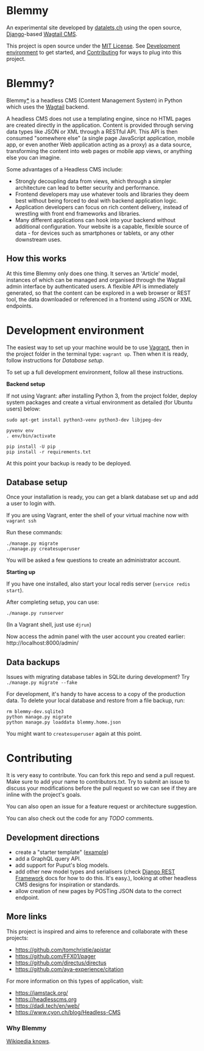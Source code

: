 Blemmy
=====================

An experimental site developed by [datalets,ch](http://datalets.ch) using the open source, [Django](https://www.djangoproject.com/)-based [Wagtail CMS](http://wagtail.io). 

This project is open source under the [MIT License](LICENSE.md). See [Development environment](#development-environment) to get started, and [Contributing](#contributing) for ways to plug into this project.

# Blemmy?

Blemmy[*](#why-blemmy) is a headless CMS (Content Management System) in Python which uses the [Wagtail](http://wagtail.io) backend.

A headless CMS does not use a templating engine, since no HTML pages are created directly in the application. Content is provided through serving data types like JSON or XML through a RESTful API. This API is then consumed "somewhere else" (a single page JavaScript application, mobile app, or even another Web application acting as a proxy) as a data source, transforming the content into web pages or mobile app views, or anything else you can imagine.

Some advantages of a Headless CMS include:

- Strongly decoupling data from views, which through a simpler architecture can lead to better security and performance.
- Frontend developers may use whatever tools and libraries they deem best without being forced to deal with backend application logic.
- Application developers can focus on rich content delivery, instead of wrestling with front end frameworks and libraries.
- Many different applications can hook into your backend without additional configuration. Your website is a capable, flexible source of data - for devices such as smartphones or tablets, or any other downstream uses.

## How this works

At this time Blemmy only does one thing. It serves an 'Article' model, instances of which can be managed and organised through the Wagtail admin interface by authenticated users. A flexible API is immediately generated, so that the content can be explored in a web browser or REST tool, the data downloaded or referenced in a frontend using JSON or XML endpoints.

# Development environment

The easiest way to set up your machine would be to use [Vagrant](https://vagrantup.com), then in the project folder in the terminal type: `vagrant up`. Then when it is ready, follow instructions for *Database setup*.

To set up a full development environment, follow all these instructions.

**Backend setup**

If not using Vagrant: after installing Python 3, from the project folder, deploy system packages and create a virtual environment as detailed (for Ubuntu users) below:

```
sudo apt-get install python3-venv python3-dev libjpeg-dev

pyvenv env
. env/bin/activate

pip install -U pip
pip install -r requirements.txt
```

At this point your backup is ready to be deployed.

## Database setup

Once your installation is ready, you can get a blank database set up and add a user to login with.

If you are using Vagrant, enter the shell of your virtual machine now with `vagrant ssh`

Run these commands:

```
./manage.py migrate
./manage.py createsuperuser
```

You will be asked a few questions to create an administrator account.

**Starting up**

If you have one installed, also start your local redis server (`service redis start`).

After completing setup, you can use:

```
./manage.py runserver
```

(In a Vagrant shell, just use `djrun`)

Now access the admin panel with the user account you created earlier: http://localhost:8000/admin/

## Data backups

Issues with migrating database tables in SQLite during development? Try `./manage.py migrate --fake`

For development, it's handy to have access to a copy of the production data. To delete your local database and restore from a file backup, run:

```
rm blemmy-dev.sqlite3
python manage.py migrate
python manage.py loaddata blemmy.home.json
```

You might want to `createsuperuser` again at this point.

# Contributing

It is very easy to contribute. You can fork this repo and send a pull request. Make sure to add your name to contributors.txt. Try to submit an issue to discuss your modifications before the pull request so we can see if they are inline with the project's goals.

You can also open an issue for a feature request or architecture suggestion.

You can also check out the code for any _TODO_ comments.

## Development directions

- create a "starter template" ([example](https://github.com/petertait/react-kirby-starter))
- add a GraphQL query API.
- add support for Puput's blog models.
- add other new model types and serialisers (check [Django REST Framework](http://www.django-rest-framework.org/) docs for how to do this. It's easy.), looking at other headless CMS designs for inspiration or standards.
- allow creation of new pages by POSTing JSON data to the correct endpoint. 

## More links

This project is inspired and aims to reference and collaborate with these projects:

- https://github.com/tomchristie/apistar
- https://github.com/FFX01/pager
- https://github.com/directus/directus
- https://github.com/aya-experience/citation

For more information on this types of application, visit:

- https://jamstack.org/
- https://headlesscms.org
- https://dadi.tech/en/web/
- https://www.cyon.ch/blog/Headless-CMS

### Why Blemmy

[Wikipedia knows](https://en.wikipedia.org/w/index.php?title=Blemmy&redirect=no).
